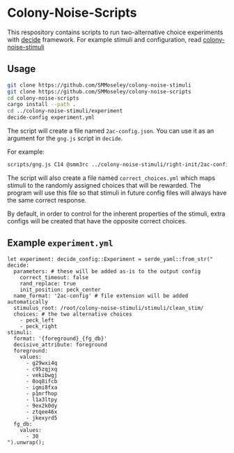 # Colony-Noise-Scripts
This respository contains scripts to run two-alternative choice experiments with [decide](https://github.com/melizalab/decide) framework.
For example stimuli and configuration, read [colony-noise-stimuli](https://github.com/SMMoseley/colony-noise-stimuli)

## Usage
```bash
git clone https://github.com/SMMoseley/colony-noise-stimuli
git clone https://github.com/SMMoseley/colony-noise-scripts
cd colony-noise-scripts
cargo install --path .
cd ../colony-noise-stimuli/experiment
decide-config experiment.yml
```

The script will create a file named `2ac-config.json`.
You can use it as an argument for the `gng.js` script in `decide`.

For example:
```bash
scripts/gng.js C14 @smm3rc ../colony-noise-stimuli/right-init/2ac-config.json --feed-duration 1000 --response-window 10000
```

The script will also create a file named `correct_choices.yml` which maps
stimuli to the randomly assigned choices that will be rewarded. The program will
use this file so that stimuli in future config files will always have the same
correct response.

By default, in order to control for the inherent properties of the stimuli,
extra configs will be created that have the opposite correct choices.

## Example `experiment.yml`
```
let experiment: decide_config::Experiment = serde_yaml::from_str("
decide:
  parameters: # these will be added as-is to the output config
    correct_timeout: false
    rand_replace: true
    init_position: peck_center
  name_format: '2ac-config' # file extension will be added automatically
  stimulus_root: /root/colony-noise-stimuli/stimuli/clean_stim/
  choices: # the two alternative choices
    - peck_left
    - peck_right
stimuli:
  format: '{foreground}_{fg_db}'
  decisive_attribute: foreground
  foreground:
    values:
      - g29wxi4q
      - c95zqjxq
      - vekibwgj
      - 0oq8ifcb
      - igmi8fxa
      - p1mrfhop
      - l1a3ltpy
      - 9ex2k0dy
      - ztqee46x
      - jkexyrd5
  fg_db:
    values:
      - 30
").unwrap();
```
